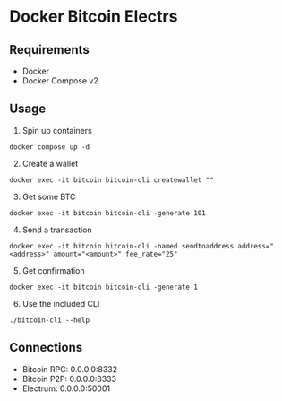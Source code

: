 # Docker Bitcoin Electrs

## Requirements

- Docker
- Docker Compose v2

## Usage

1. Spin up containers

```shell
docker compose up -d
```

2. Create a wallet

```shell
docker exec -it bitcoin bitcoin-cli createwallet ""
```

3. Get some BTC

```shell
docker exec -it bitcoin bitcoin-cli -generate 101
```

4. Send a transaction

```shell
docker exec -it bitcoin bitcoin-cli -named sendtoaddress address="<address>" amount="<amount>" fee_rate="25"
```

5. Get confirmation

```shell
docker exec -it bitcoin bitcoin-cli -generate 1
```

6. Use the included CLI

```shell
./bitcoin-cli --help
```

## Connections

- Bitcoin RPC: 0.0.0.0:8332
- Bitcoin P2P: 0.0.0.0:8333
- Electrum: 0.0.0.0:50001

